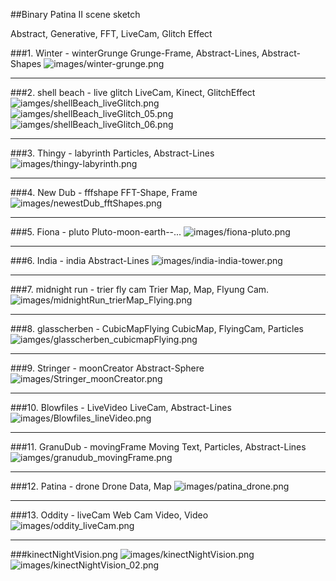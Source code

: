 ##Binary Patina II scene sketch

Abstract, Generative, FFT, LiveCam, Glitch Effect     
 

###1. Winter - winterGrunge
 Grunge-Frame, Abstract-Lines, Abstract-Shapes
![images/winter-grunge.png](images/winter-grunge.png)     
 
<hr>

###2. shell beach - live glitch
 LiveCam, Kinect, GlitchEffect
![iamges/shellBeach_liveGlitch.png](images/shellBeach_liveGlitch.png)     
 ![iamges/shellBeach_liveGlitch_05.png](images/shellBeach_liveGlitch_05.png)     
 ![iamges/shellBeach_liveGlitch_06.png](images/shellBeach_liveGlitch_06.png)     

 <hr>

###3. Thingy - labyrinth
Particles, Abstract-Lines
![images/thingy-labyrinth.png](images/thingy-labyrinth.png)     
 
<hr>

###4. New Dub - fffshape
FFT-Shape, Frame
![images/newestDub_fftShapes.png](images/newestDub_fftShapes.png)     
 
 <hr>

###5. Fiona - pluto
Pluto-moon-earth--...
![images/fiona-pluto.png](images/fiona-pluto.png)     
 
<hr>

###6. India - india
Abstract-Lines
![images/india-india-tower.png](images/india-india-tower.png)     
 
<hr>

###7. midnight run - trier fly cam
Trier Map, Map, Flyung Cam.
![images/midnightRun_trierMap_Flying.png](images/midnightRun_trierMap_Flying.png)     
 
<hr>

###8. glasscherben - CubicMapFlying
CubicMap, FlyingCam, Particles
![iamges/glasscherben_cubicmapFlying.png](images/glasscherben_cubicmapFlying.png)     
 
 <hr>


###9. Stringer - moonCreator
Abstract-Sphere 
![images/Stringer_moonCreator.png](images/Stringer_moonCreator.png)     
 
<hr>

###10. Blowfiles - LiveVideo
LiveCam, Abstract-Lines
![images/Blowfiles_lineVideo.png](images/Blowfiles_lineVideo.png)     
 
<hr>

###11.  GranuDub - movingFrame
Moving Text, Particles, Abstract-Lines
![iamges/granudub_movingFrame.png](images/granudub_movingFrame.png)     
 
 <hr>

###12. Patina - drone
Drone Data, Map
![images/patina_drone.png](images/patina_drone.png)     
 
 <hr>

###13. Oddity - liveCam
Web Cam Video, Video
![images/oddity_liveCam.png](images/oddity_liveCam.png)     


<hr>

###kinectNightVision.png
![images/kinectNightVision.png](images/kinectNightVision.png)
![images/kinectNightVision_02.png](images/kinectNightVision_02.png)


